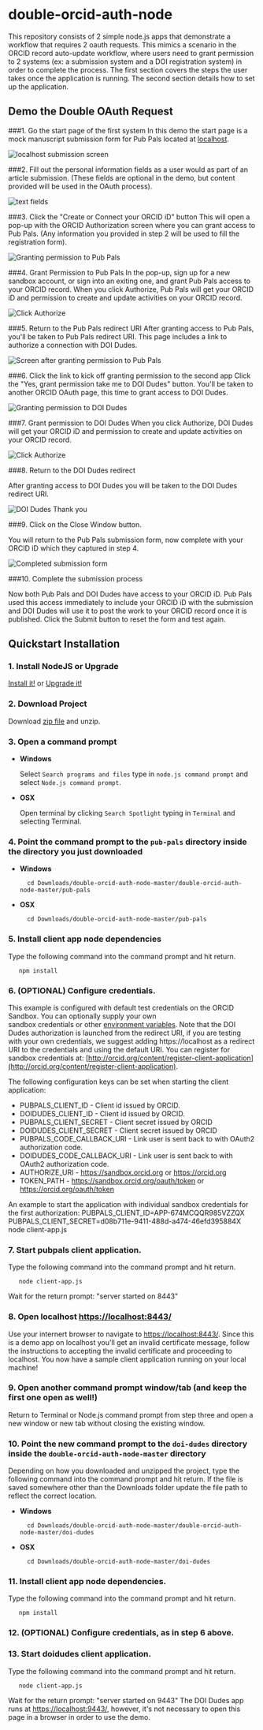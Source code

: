 # double-orcid-auth-node

This repository consists of 2 simple node.js apps that demonstrate a workflow that requires 2 oauth requests. This mimics a scenario in the ORCID record auto-update workflow, where users need to grant permission to 2 systems (ex: a submission system and a DOI registration system) in order to complete the process. The first section covers the steps the user takes once the application is running. The second section details how to set up the application.

## Demo the Double OAuth Request

###1. Go the start page of the first system
In this demo the start page is a mock manuscript submission form for Pub Pals located at [localhost](https://localhost:8443/).

![localhost submission screen](/readme_images/submission_form.png "local host submission")

###2. Fill out the personal information fields as a user would as part of an article submission.
(These fields are optional in the demo, but content provided will be used in the OAuth process).

![text fields](/readme_images/author_fields.png "Add author name and email address")

###3. Click the "Create or Connect your ORCID iD" button
This will open a pop-up with the ORCID Authorization screen where you can grant access to Pub Pals. (Any information you provided in step 2 will be used to fill the registration form).

![Granting permission to Pub Pals](/readme_images/pubpals_permission.png "Grant permission to Pubpals")

###4. Grant Permission to Pub Pals
In the pop-up, sign up for a new sandbox account, or sign into an exiting one, and grant Pub Pals access to your ORCID record. When you click Authorize, Pub Pals will get your ORCID iD and permission to create and update activities on your ORCID record.

![Click Authorize](/readme_images/authorize.png "Click authorize")

###5. Return to the Pub Pals redirect URI
After granting access to Pub Pals, you'll be taken to Pub Pals redirect URI. This page includes a link to authorize a connection with DOI Dudes.

![Screen after granting permission to Pub Pals](/readme_images/pubpals_redirect.png "Redirect back to Pub Pals")

###6. Click the link to kick off granting permission to the second app
Click the "Yes, grant permission take me to DOI Dudes" button. You'll be taken to another ORCID OAuth page, this time to grant access to DOI Dudes.

![Granting permission to DOI Dudes](/readme_images/doidudes_permission.png "Grant permission to DOI Dudes")


###7. Grant permission to DOI Dudes
When you click Authorize, DOI Dudes will get your ORCID iD and permission to create and update activities on your ORCID record.

![Click Authorize](/readme_images/doidudes_authorize.png "Click authorize")

###8. Return to the DOI Dudes redirect

After granting access to DOI Dudes you will be taken to the DOI Dudes redirect URI. 

![DOI Dudes Thank you](/readme_images/doidudes_redirect.png "You have now granted DOI Dudes access to your record")

###9. Click on the Close Window button. 

You will return to the Pub Pals submission form, now complete with your ORCID iD which they captured in step 4. 

![Completed submission form](/readme_images/pubpals_complete.png "Completed Pub Pals submission form")

###10. Complete the submission process

Now both Pub Pals and DOI Dudes have access to your ORCID iD. Pub Pals used this access immediately to include your ORCID iD with the submission and DOI Dudes will use it to post the work to your ORCID record once it is published. Click the Submit button to reset the form and test again. 



## Quickstart Installation

### 1. Install NodeJS or Upgrade 

[Install it!](https://nodejs.org/)
or 
[Upgrade it!](http://davidwalsh.name/upgrade-nodejs)



### 2. Download Project

Download [zip file](https://github.com/ORCID/double-orcid-auth-node/archive/master.zip) and
 unzip.
   

### 3. Open a command prompt

* **Windows**
 
    Select `Search programs and files` type in `node.js command prompt` and select `Node.js command prompt`.
    
* **OSX**
 
    Open terminal by clicking `Search Spotlight` typing in `Terminal` and selecting Terminal.


### 4. Point the command prompt to the ```pub-pals``` directory inside the directory you just downloaded

* **Windows**

        cd Downloads/double-orcid-auth-node-master/double-orcid-auth-node-master/pub-pals

* **OSX**

        cd Downloads/double-orcid-auth-node-master/pub-pals

### 5. Install client app node dependencies
Type the following command into the command prompt and hit return.

       npm install 

### 6. (OPTIONAL) Configure credentials. 

This example is configured with default test credentials on the ORCID Sandbox. You can optionally supply your own  
sandbox credentials or other [environment variables](http://en.wikipedia.org/wiki/Environment_variable). Note that the DOI Dudes authorization is launched from the redirect URI, if you are testing with your own credentials, we suggest adding https://localhost as a redirect URI to the credentials and using the default URI. You can register for sandbox credentials at:
[http://orcid.org/content/register-client-application](http://orcid.org/content/register-client-application). 

The following configuration keys can be set when starting the client application:

* PUBPALS_CLIENT_ID - Client id issued by ORCID.
* DOIDUDES_CLIENT_ID - Client id issued by ORCID.
* PUBPALS_CLIENT_SECRET - Client secret issued by ORCID
* DOIDUDES_CLIENT_SECRET - Client secret issued by ORCID
* PUBPALS_CODE_CALLBACK_URI - Link user is sent back to with OAuth2 authorization code.
* DOIDUDES_CODE_CALLBACK_URI - Link user is sent back to with OAuth2 authorization code.
* AUTHORIZE_URI - https://sandbox.orcid.org or https://orcid.org
* TOKEN_PATH - https://sandbox.orcid.org/oauth/token or https://orcid.org/oauth/token

An example to start the application with individual sandbox credentials for the first authorization:
		PUBPALS_CLIENT_ID=APP-674MCQQR985VZZQX PUBPALS_CLIENT_SECRET=d08b711e-9411-488d-a474-46efd395884X node client-app.js


### 7. Start pubpals client application.
Type the following command into the command prompt and hit return.

       node client-app.js

Wait for the return prompt: "server started on 8443"

### 8. Open localhost [https://localhost:8443/](https://localhost:8443/)
Use your internert browser to navigate to [https://localhost:8443/](https://localhost:8443/). Since this is a demo app on localhost you'll get an invalid certificate message, follow the instructions to accepting the invalid certificate and proceeding to localhost. You now have a sample client application running on your local machine!


### 9. Open another command prompt window/tab (and keep the first one open as well!)
Return to Terminal or Node.js command prompt from step three and open a new window or new tab without closing the existing window.

### 10. Point the new command prompt to the ```doi-dudes``` directory inside the ```double-orcid-auth-node-master``` directory

Depending on how you downloaded and unzipped the project, type the following command into the command prompt and hit return. If the file is saved somewhere other than the Downloads folder update the file path to reflect the correct location.

* **Windows**

        cd Downloads/double-orcid-auth-node-master/double-orcid-auth-node-master/doi-dudes

* **OSX**

        cd Downloads/double-orcid-auth-node-master/doi-dudes

### 11. Install client app node dependencies. 
Type the following command into the command prompt and hit return.

       npm install 

### 12. (OPTIONAL) Configure credentials, as in step 6 above. 

### 13. Start doidudes client application.
Type the following command into the command prompt and hit return.

       node client-app.js

Wait for the return prompt: "server started on 9443" The DOI Dudes app runs at [https://localhost:9443/](https://localhost:9443/), however, it's not necessary to open this page in a browser in order to use the demo.
